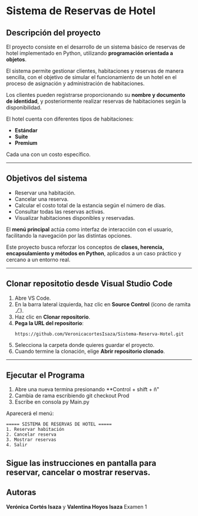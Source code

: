 # Sistema de Reservas de Hotel  

## Descripción del proyecto  
El proyecto consiste en el desarrollo de un sistema básico de reservas de hotel implementado en Python, utilizando **programación orientada a objetos**.  

El sistema permite gestionar clientes, habitaciones y reservas de manera sencilla, con el objetivo de simular el funcionamiento de un hotel en el proceso de asignación y administración de habitaciones.  

Los clientes pueden registrarse proporcionando su **nombre y documento de identidad**, y posteriormente realizar reservas de habitaciones según la disponibilidad.  

El hotel cuenta con diferentes tipos de habitaciones:  
- **Estándar**  
- **Suite**  
- **Premium**
  
Cada una con un costo específico.  

---
## Objetivos del sistema  
- Reservar una habitación.  
- Cancelar una reserva.  
- Calcular el costo total de la estancia según el número de días.  
- Consultar todas las reservas activas.  
- Visualizar habitaciones disponibles y reservadas.  

El **menú principal** actúa como interfaz de interacción con el usuario, facilitando la navegación por las distintas opciones.  

Este proyecto busca reforzar los conceptos de **clases, herencia, encapsulamiento y métodos en Python**, aplicados a un caso práctico y cercano a un entorno real.  

---

## Clonar repositotio desde Visual Studio Code

1. Abre VS Code.  
2. En la barra lateral izquierda, haz clic en **Source Control** (ícono de ramita ⎇).  
3. Haz clic en **Clonar repositorio**.  
4. **Pega la URL del repositorio**:  
   ```
   https://github.com/VeronicacortesIsaza/Sistema-Reserva-Hotel.git
   ```
5. Selecciona la carpeta donde quieres guardar el proyecto.  
6. Cuando termine la clonación, elige **Abrir repositorio clonado**.

---

## Ejecutar el Programa
1. Abre una nueva termina presionando **Control + shift + ñ"
2. Cambia de rama escribiendo git checkout Prod
3. Escribe en consola py Main.py

Aparecerá el menú:

```
===== SISTEMA DE RESERVAS DE HOTEL =====
1. Reservar habitación
2. Cancelar reserva
3. Mostrar reservas
4. Salir
```

Sigue las instrucciones en pantalla para reservar, cancelar o mostrar reservas.
---
## Autoras
**Verónica Cortés Isaza** y **Valentina Hoyos Isaza**
Examen 1